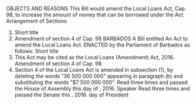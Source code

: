 OBJECTS AND REASONS
This Bill would amend the Local Loans Act, Cap. 98, to increase the amount of money that can be borrowed under the Act.
Arrangement of Sections
1. Short title
2. Amendment of section 4 of Cap. 98
BARBADOS
A Bill entitled
An Act to amend the Local Loans Act.
ENACTED by the Parliament of Barbados as follows:
Short title
1. This Act may be cited as the Local Loans (Amendment) Act, 2016.
Amendment of section 4 of Cap. 98
2. Section 4 of the Local Loans Act is amended in subsection (1), by deleting the words "36 500 000 000" appearing in paragraph (b) and substituting the words "$7 500 000 000".
Read three times and passed the House of Assembly this day of , 2016.
Speaker
Read three times and passed the Senate this , 2016.
day of
President
